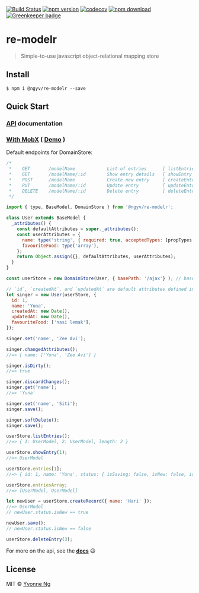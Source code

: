[![Build Status](https://travis-ci.org/ngyv/re-modelr.svg?branch=master)](https://travis-ci.org/ngyv/re-modelr) [![npm version](https://badge.fury.io/js/%40ngyv%2Fre-modelr.svg)](https://badge.fury.io/js/%40ngyv%2Fre-modelr) [![codecov](https://codecov.io/gh/ngyv/re-modelr/badge.svg?branch=master)](https://codecov.io/gh/ngyv/re-modelr?branch=master) [![npm download](https://img.shields.io/npm/dt/@ngyv/re-modelr.svg)](https://www.npmjs.com/package/@ngyv/re-modelr) [![Greenkeeper badge](https://badges.greenkeeper.io/ngyv/re-modelr.svg)](https://greenkeeper.io/)

# re-modelr




> Simple-to-use javascript object-relational mapping store

## Install

```
$ npm i @ngyv/re-modelr --save
```

## Quick Start

### [API](docs.md) documentation

### [With MobX](https://github.com/ngyv/re-modelr-mobx-demo) ( [Demo](https://ngyv.github.io/re-modelr-mobx-demo/) )

Default endpoints for DomainStore:

```js
/*
 *    GET       /modelName            List of entries      [ listEntries ]
 *    GET       /modelName/:id        Show entry details   [ showEntry   ]
 *    POST      /modelName            Create new entry     [ createEntry ]
 *    PUT       /modelName/:id        Update entry         [ updateEntry ]
 *    DELETE    /modelName/:id        Delete entry         [ deleteEntry ]
 */
```

```js
import { type, BaseModel, DomainStore } from '@ngyv/re-modelr';

class User extends BaseModel {
  _attributes() {
    const defaultAttributes = super._attributes();
    const userAttributes = {
      name: type('string', { required: true, acceptedTypes: [propTypes.undefined, propTypes.null, propTypes.emptyString] }),
      favouriteFood: type('array'),
    };
    return Object.assign({}, defaultAttributes, userAttributes);
  }
}

const userStore = new DomainStore(User, { basePath: '/ajax'} ); // basePath = '/api' by default

// `id`, `createdAt`, and `updatedAt` are default attributes defined in the `BaseModel` class
let singer = new User(userStore, {
  id: 1,
  name: 'Yuna',
  createdAt: new Date(),
  updatedAt: new Date(),
  favouriteFood: ['nasi lemak'],
});

singer.set('name', 'Zee Avi');

singer.changedAttributes();
//=> { name: ['Yuna', 'Zee Avi'] }

singer.isDirty();
//=> true

singer.discardChanges();
singer.get('name');
//=> 'Yuna'

singer.set('name', 'Siti');
singer.save();

singer.softDelete();
singer.save();

userStore.listEntries();
//=> { 1: UserModel, 2: UserModel, length: 2 }

userStore.showEntry(1);
//=> UserModel

userStore.entries[1];
//=> { id: 1, name: 'Yuna', status: { isSaving: false, isNew: false, isDeleted: false }, _store: DomainStore, _data:{}, ... }

userStore.entriesArray;
//=> [UserModel, UserModel]

let newUser = userStore.createRecord({ name: 'Hari' });
//=> UserModel
// newUser.status.isNew == true

newUser.save();
// newUser.status.isNew == false

userStore.deleteEntry(3);

```

For more on the api, see the [**docs**](docs.md) 😃

## License

MIT © [Yvonne Ng](http://github.com/ngyv)
